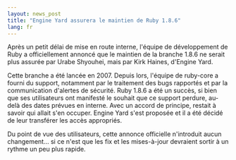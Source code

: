 ```yaml
---
layout: news_post
title: "Engine Yard assurera le maintien de Ruby 1.8.6"
lang: fr
---
```


Après un petit délai de mise en route interne, l\'équipe de
développement de Ruby a officiellement annoncé que le maintien de la
branche 1.8.6 ne serait plus assurée par Urabe Shyouhei, mais par Kirk
Haines, d\'Engine Yard.

Cette branche a été lancée en 2007. Depuis lors, l\'équipe de ruby-core
a fourni du support, notamment par le traitement des bugs rapportés et
par la communication d\'alertes de sécurité. Ruby 1.8.6 a été un succès,
si bien que ses utilisateurs ont manifesté le souhait que ce support
perdure, au-delà des dates prévues en interne. Avec un accord de
principe, restait à savoir qui allait s\'en occuper. Engine Yard s\'est
proposée et il a été décidé de leur transférer les accès appropriés.

Du point de vue des utilisateurs, cette annonce officielle n\'introduit
aucun changement… si ce n\'est que les fix et les mises-à-jour devraient
sortir à un rythme un peu plus rapide.

